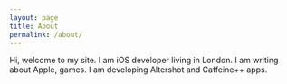 ```yaml
---
layout: page
title: About
permalink: /about/
---
```


Hi, welcome to my site. I am iOS developer living in London. I am writing about
Apple, games. I am developing Altershot and Caffeine++ apps.
